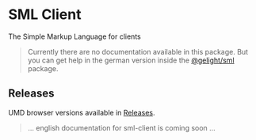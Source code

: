 # SML Client

The Simple Markup Language for clients

> Currently there are no documentation available in this package.
But you can get help in the german version inside the [@gelight/sml](https://github.com/GELight/sml/tree/master/src/doc/de) package.

## Releases

UMD browser versions available in [Releases](https://github.com/GELight/sml-client/tree/master/releases).

>... english documentation for sml-client is coming soon ...
